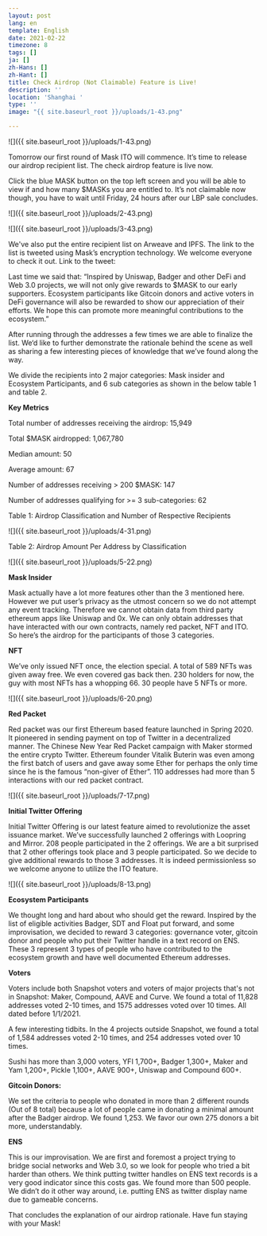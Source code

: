 ```yaml
---
layout: post
lang: en
template: English
date: 2021-02-22
timezone: 8
tags: []
ja: []
zh-Hans: []
zh-Hant: []
title: Check Airdrop (Not Claimable) Feature is Live!
description: ''
location: 'Shanghai '
type: ''
image: "{{ site.baseurl_root }}/uploads/1-43.png"

---
```

![]({{ site.baseurl_root }}/uploads/1-43.png)

Tomorrow our first round of Mask ITO will commence. It’s time to release our airdrop recipient list. The check airdrop feature is live now.

Click the blue MASK button on the top left screen and you will be able to view if and how many $MASKs you are entitled to. It’s not claimable now though, you have to wait until Friday, 24 hours after our LBP sale concludes.

![]({{ site.baseurl_root }}/uploads/2-43.png)

![]({{ site.baseurl_root }}/uploads/3-43.png)

We've also put the entire recipient list on Arweave and IPFS. The link to the list is tweeted using Mask’s encryption technology. We welcome everyone to check it out. Link to the tweet:

Last time we said that: “Inspired by Uniswap, Badger and other DeFi and Web 3.0 projects, we will not only give rewards to $MASK to our early supporters. Ecosystem participants like Gitcoin donors and active voters in DeFi governance will also be rewarded to show our appreciation of their efforts. We hope this can promote more meaningful contributions to the ecosystem.”

After running through the addresses a few times we are able to finalize the list. We‘d like to further demonstrate the rationale behind the scene as well as sharing a few interesting pieces of knowledge that we’ve found along the way.

We divide the recipients into 2 major categories: Mask insider and Ecosystem Participants, and 6 sub categories as shown in the below table 1 and table 2.

**Key Metrics**

Total number of addresses receiving the airdrop: 15,949

Total $MASK airdropped: 1,067,780

Median amount: 50

Average amount: 67

Number of addresses receiving > 200 $MASK: 147

Number of addresses qualifying for >= 3 sub-categories: 62

Table 1: Airdrop Classification and Number of Respective Recipients

![]({{ site.baseurl_root }}/uploads/4-31.png)

Table 2: Airdrop Amount Per Address by Classification

![]({{ site.baseurl_root }}/uploads/5-22.png)

**Mask Insider**

Mask actually have a lot more features other than the 3 mentioned here. However we put user’s privacy as the utmost concern so we do not attempt any event tracking. Therefore we cannot obtain data from third party ethereum apps like Uniswap and 0x. We can only obtain addresses that have interacted with our own contracts, namely red packet, NFT and ITO. So here’s the airdrop for the participants of those 3 categories.

**NFT**

We’ve only issued NFT once, the election special. A total of 589 NFTs was given away free. We even covered gas back then. 230 holders for now, the guy with most NFTs has a whopping 66. 30 people have 5 NFTs or more.

![]({{ site.baseurl_root }}/uploads/6-20.png)

**Red Packet**

Red packet was our first Ethereum based feature launched in Spring 2020. It pioneered in sending payment on top of Twitter in a decentralized manner. The Chinese New Year Red Packet campaign with Maker stormed the entire crypto Twitter. Ethereum founder Vitalik Buterin was even among the first batch of users and gave away some Ether for perhaps the only time since he is the famous “non-giver of Ether”. 110 addresses had more than 5 interactions with our red packet contract.

  
![]({{ site.baseurl_root }}/uploads/7-17.png)

**Initial Twitter Offering**

Initial Twitter Offering is our latest feature aimed to revolutionize the asset issuance market. We’ve successfully launched 2 offerings with Loopring and Mirror. 208 people participated in the 2 offerings. We are a bit surprised that 2 other offerings took place and 3 people participated. So we decide to give additional rewards to those 3 addresses. It is indeed permissionless so we welcome anyone to utilize the ITO feature.

![]({{ site.baseurl_root }}/uploads/8-13.png)

**Ecosystem Participants**

We thought long and hard about who should get the reward. Inspired by the list of eligible activities Badger, SDT and Float put forward, and some improvisation, we decided to reward 3 categories: governance voter, gitcoin donor and people who put their Twitter handle in a text record on ENS. These 3 represent 3 types of people who have contributed to the ecosystem growth and have well documented Ethereum addresses.

**Voters**

Voters include both Snapshot voters and voters of major projects that's not in Snapshot: Maker, Compound, AAVE and Curve. We found a total of 11,828 addresses voted 2-10 times, and 1575 addresses voted over 10 times. All dated before 1/1/2021.

A few interesting tidbits. In the 4 projects outside Snapshot, we found a total of 1,584 addresses voted 2-10 times, and 254 addresses voted over 10 times.

Sushi has more than 3,000 voters, YFI 1,700+, Badger 1,300+, Maker and Yam 1,200+, Pickle 1,100+, AAVE 900+, Uniswap and Compound 600+.

**Gitcoin Donors:**

We set the criteria to people who donated in more than 2 different rounds (Out of 8 total) because a lot of people came in donating a minimal amount after the Badger airdrop. We found 1,253. We favor our own 275 donors a bit more, understandably.

**ENS**

This is our improvisation. We are first and foremost a project trying to bridge social networks and Web 3.0, so we look for people who tried a bit harder than others. We think putting twitter handles on ENS text records is a very good indicator since this costs gas. We found more than 500 people. We didn’t do it other way around, i.e. putting ENS as twitter display name due to gameable concerns.

That concludes the explanation of our airdrop rationale. Have fun staying with your Mask!